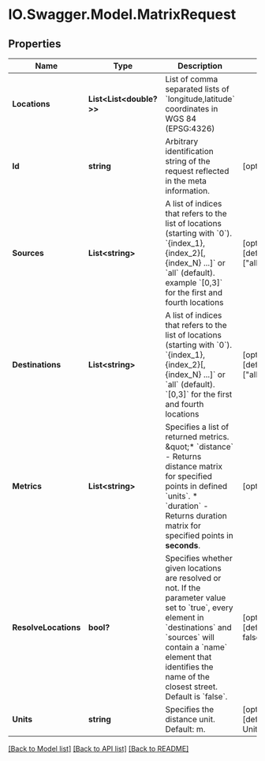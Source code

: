 # IO.Swagger.Model.MatrixRequest
## Properties

Name | Type | Description | Notes
------------ | ------------- | ------------- | -------------
**Locations** | **List&lt;List&lt;double?&gt;&gt;** | List of comma separated lists of &#x60;longitude,latitude&#x60; coordinates in WGS 84 (EPSG:4326) | 
**Id** | **string** | Arbitrary identification string of the request reflected in the meta information. | [optional] 
**Sources** | **List&lt;string&gt;** | A list of indices that refers to the list of locations (starting with &#x60;0&#x60;). &#x60;{index_1},{index_2}[,{index_N} ...]&#x60; or &#x60;all&#x60; (default). example &#x60;[0,3]&#x60; for the first and fourth locations  | [optional] [default to ["all"]]
**Destinations** | **List&lt;string&gt;** | A list of indices that refers to the list of locations (starting with &#x60;0&#x60;). &#x60;{index_1},{index_2}[,{index_N} ...]&#x60; or &#x60;all&#x60; (default). &#x60;[0,3]&#x60; for the first and fourth locations  | [optional] [default to ["all"]]
**Metrics** | **List&lt;string&gt;** | Specifies a list of returned metrics. \&quot;* &#x60;distance&#x60; - Returns distance matrix for specified points in defined &#x60;units&#x60;. * &#x60;duration&#x60; - Returns duration matrix for specified points in **seconds**.  | [optional] 
**ResolveLocations** | **bool?** | Specifies whether given locations are resolved or not. If the parameter value set to &#x60;true&#x60;, every element in &#x60;destinations&#x60; and &#x60;sources&#x60; will contain a &#x60;name&#x60; element that identifies the name of the closest street. Default is &#x60;false&#x60;.  | [optional] [default to false]
**Units** | **string** | Specifies the distance unit. Default: m. | [optional] [default to UnitsEnum.M]

[[Back to Model list]](../README.md#documentation-for-models) [[Back to API list]](../README.md#documentation-for-api-endpoints) [[Back to README]](../README.md)

